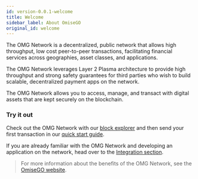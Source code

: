 ```yaml
---
id: version-0.0.1-welcome
title: Welcome
sidebar_label: About OmiseGO
original_id: welcome
---
```


The OMG Network is a decentralized, public network that allows high throughput, low cost peer-to-peer transactions, facilitating financial services across geographies, asset classes, and applications.

The OMG Network leverages Layer 2 Plasma architecture to provide high throughput and strong safety guarantees for third parties who wish to build scalable, decentralized payment apps on the network. 

The OMG Network allows you to access, manage, and transact with digital assets that are kept securely on the blockchain. 

### Try it out

Check out the OMG Network with our [block explorer](https://quest-pre-lumphini.omg.network/) and then send your first transaction in our [quick start guide](quick-start).

If you are already familiar with the OMG Network and developing an application on the network, head over to the [Integration section](integration-introduction).

> For more information about the benefits of the OMG Network, see the [OmiseGO website](https://omisego.co/network).
